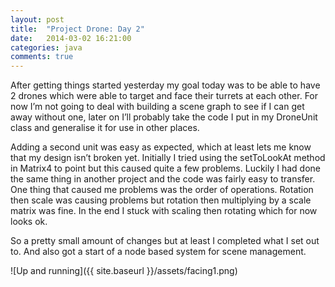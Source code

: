 ```yaml
---
layout: post
title:  "Project Drone: Day 2"
date:   2014-03-02 16:21:00
categories: java
comments: true
---
```


After getting things started yesterday my goal today was to be able to have 2 drones which were able to target and face their turrets at each other. For now I’m not going to deal with building a scene graph to see if I can get away without one, later on I’ll probably take the code I put in my DroneUnit class and generalise it for use in other places.

Adding a second unit was easy as expected, which at least lets me know that my design isn’t broken yet. Initially I tried using the setToLookAt method in Matrix4 to point but this caused quite a few problems. Luckily I had done the same thing in another project and the code was fairly easy to transfer. One thing that caused me problems was the order of operations. Rotation then scale was causing problems but rotation then multiplying by a scale matrix was fine. In the end I stuck with scaling then rotating which for now looks ok.

So a pretty small amount of changes but at least I completed what I set out to. And also got a start of a node based system for scene management.

![Up and running]({{ site.baseurl }}/assets/facing1.png)
